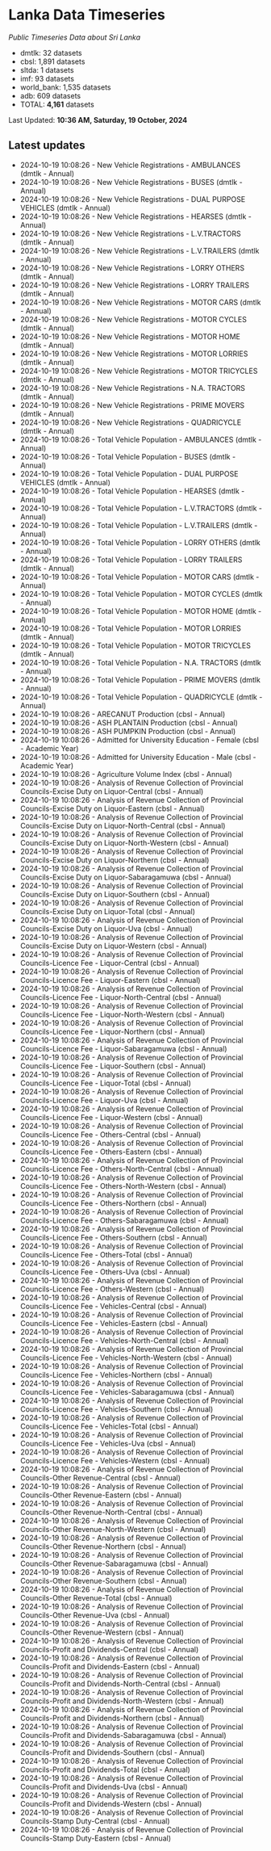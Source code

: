 # Lanka Data Timeseries
*Public Timeseries Data about Sri Lanka*

* dmtlk: 32 datasets
* cbsl: 1,891 datasets
* sltda: 1 datasets
* imf: 93 datasets
* world_bank: 1,535 datasets
* adb: 609 datasets
* TOTAL: **4,161** datasets

Last Updated: **10:36 AM, Saturday, 19 October, 2024**

## Latest updates

* 2024-10-19 10:08:26 - New Vehicle Registrations - AMBULANCES (dmtlk - Annual)
* 2024-10-19 10:08:26 - New Vehicle Registrations - BUSES (dmtlk - Annual)
* 2024-10-19 10:08:26 - New Vehicle Registrations - DUAL PURPOSE VEHICLES (dmtlk - Annual)
* 2024-10-19 10:08:26 - New Vehicle Registrations - HEARSES (dmtlk - Annual)
* 2024-10-19 10:08:26 - New Vehicle Registrations - L.V.TRACTORS (dmtlk - Annual)
* 2024-10-19 10:08:26 - New Vehicle Registrations - L.V.TRAILERS (dmtlk - Annual)
* 2024-10-19 10:08:26 - New Vehicle Registrations - LORRY OTHERS (dmtlk - Annual)
* 2024-10-19 10:08:26 - New Vehicle Registrations - LORRY TRAILERS (dmtlk - Annual)
* 2024-10-19 10:08:26 - New Vehicle Registrations - MOTOR CARS (dmtlk - Annual)
* 2024-10-19 10:08:26 - New Vehicle Registrations - MOTOR CYCLES (dmtlk - Annual)
* 2024-10-19 10:08:26 - New Vehicle Registrations - MOTOR HOME (dmtlk - Annual)
* 2024-10-19 10:08:26 - New Vehicle Registrations - MOTOR LORRIES (dmtlk - Annual)
* 2024-10-19 10:08:26 - New Vehicle Registrations - MOTOR TRICYCLES (dmtlk - Annual)
* 2024-10-19 10:08:26 - New Vehicle Registrations - N.A. TRACTORS (dmtlk - Annual)
* 2024-10-19 10:08:26 - New Vehicle Registrations - PRIME MOVERS (dmtlk - Annual)
* 2024-10-19 10:08:26 - New Vehicle Registrations - QUADRICYCLE (dmtlk - Annual)
* 2024-10-19 10:08:26 - Total Vehicle Population - AMBULANCES (dmtlk - Annual)
* 2024-10-19 10:08:26 - Total Vehicle Population - BUSES (dmtlk - Annual)
* 2024-10-19 10:08:26 - Total Vehicle Population - DUAL PURPOSE VEHICLES (dmtlk - Annual)
* 2024-10-19 10:08:26 - Total Vehicle Population - HEARSES (dmtlk - Annual)
* 2024-10-19 10:08:26 - Total Vehicle Population - L.V.TRACTORS (dmtlk - Annual)
* 2024-10-19 10:08:26 - Total Vehicle Population - L.V.TRAILERS (dmtlk - Annual)
* 2024-10-19 10:08:26 - Total Vehicle Population - LORRY OTHERS (dmtlk - Annual)
* 2024-10-19 10:08:26 - Total Vehicle Population - LORRY TRAILERS (dmtlk - Annual)
* 2024-10-19 10:08:26 - Total Vehicle Population - MOTOR CARS (dmtlk - Annual)
* 2024-10-19 10:08:26 - Total Vehicle Population - MOTOR CYCLES (dmtlk - Annual)
* 2024-10-19 10:08:26 - Total Vehicle Population - MOTOR HOME (dmtlk - Annual)
* 2024-10-19 10:08:26 - Total Vehicle Population - MOTOR LORRIES (dmtlk - Annual)
* 2024-10-19 10:08:26 - Total Vehicle Population - MOTOR TRICYCLES (dmtlk - Annual)
* 2024-10-19 10:08:26 - Total Vehicle Population - N.A. TRACTORS (dmtlk - Annual)
* 2024-10-19 10:08:26 - Total Vehicle Population - PRIME MOVERS (dmtlk - Annual)
* 2024-10-19 10:08:26 - Total Vehicle Population - QUADRICYCLE (dmtlk - Annual)
* 2024-10-19 10:08:26 - ARECANUT Production (cbsl - Annual)
* 2024-10-19 10:08:26 - ASH PLANTAIN Production (cbsl - Annual)
* 2024-10-19 10:08:26 - ASH PUMPKIN Production (cbsl - Annual)
* 2024-10-19 10:08:26 - Admitted for University Education - Female (cbsl - Academic Year)
* 2024-10-19 10:08:26 - Admitted for University Education - Male (cbsl - Academic Year)
* 2024-10-19 10:08:26 - Agriculture Volume Index (cbsl - Annual)
* 2024-10-19 10:08:26 - Analysis of Revenue Collection of Provincial Councils-Excise Duty on Liquor-Central (cbsl - Annual)
* 2024-10-19 10:08:26 - Analysis of Revenue Collection of Provincial Councils-Excise Duty on Liquor-Eastern (cbsl - Annual)
* 2024-10-19 10:08:26 - Analysis of Revenue Collection of Provincial Councils-Excise Duty on Liquor-North-Central (cbsl - Annual)
* 2024-10-19 10:08:26 - Analysis of Revenue Collection of Provincial Councils-Excise Duty on Liquor-North-Western (cbsl - Annual)
* 2024-10-19 10:08:26 - Analysis of Revenue Collection of Provincial Councils-Excise Duty on Liquor-Northern (cbsl - Annual)
* 2024-10-19 10:08:26 - Analysis of Revenue Collection of Provincial Councils-Excise Duty on Liquor-Sabaragamuwa (cbsl - Annual)
* 2024-10-19 10:08:26 - Analysis of Revenue Collection of Provincial Councils-Excise Duty on Liquor-Southern (cbsl - Annual)
* 2024-10-19 10:08:26 - Analysis of Revenue Collection of Provincial Councils-Excise Duty on Liquor-Total (cbsl - Annual)
* 2024-10-19 10:08:26 - Analysis of Revenue Collection of Provincial Councils-Excise Duty on Liquor-Uva (cbsl - Annual)
* 2024-10-19 10:08:26 - Analysis of Revenue Collection of Provincial Councils-Excise Duty on Liquor-Western (cbsl - Annual)
* 2024-10-19 10:08:26 - Analysis of Revenue Collection of Provincial Councils-Licence Fee - Liquor-Central (cbsl - Annual)
* 2024-10-19 10:08:26 - Analysis of Revenue Collection of Provincial Councils-Licence Fee - Liquor-Eastern (cbsl - Annual)
* 2024-10-19 10:08:26 - Analysis of Revenue Collection of Provincial Councils-Licence Fee - Liquor-North-Central (cbsl - Annual)
* 2024-10-19 10:08:26 - Analysis of Revenue Collection of Provincial Councils-Licence Fee - Liquor-North-Western (cbsl - Annual)
* 2024-10-19 10:08:26 - Analysis of Revenue Collection of Provincial Councils-Licence Fee - Liquor-Northern (cbsl - Annual)
* 2024-10-19 10:08:26 - Analysis of Revenue Collection of Provincial Councils-Licence Fee - Liquor-Sabaragamuwa (cbsl - Annual)
* 2024-10-19 10:08:26 - Analysis of Revenue Collection of Provincial Councils-Licence Fee - Liquor-Southern (cbsl - Annual)
* 2024-10-19 10:08:26 - Analysis of Revenue Collection of Provincial Councils-Licence Fee - Liquor-Total (cbsl - Annual)
* 2024-10-19 10:08:26 - Analysis of Revenue Collection of Provincial Councils-Licence Fee - Liquor-Uva (cbsl - Annual)
* 2024-10-19 10:08:26 - Analysis of Revenue Collection of Provincial Councils-Licence Fee - Liquor-Western (cbsl - Annual)
* 2024-10-19 10:08:26 - Analysis of Revenue Collection of Provincial Councils-Licence Fee - Others-Central (cbsl - Annual)
* 2024-10-19 10:08:26 - Analysis of Revenue Collection of Provincial Councils-Licence Fee - Others-Eastern (cbsl - Annual)
* 2024-10-19 10:08:26 - Analysis of Revenue Collection of Provincial Councils-Licence Fee - Others-North-Central (cbsl - Annual)
* 2024-10-19 10:08:26 - Analysis of Revenue Collection of Provincial Councils-Licence Fee - Others-North-Western (cbsl - Annual)
* 2024-10-19 10:08:26 - Analysis of Revenue Collection of Provincial Councils-Licence Fee - Others-Northern (cbsl - Annual)
* 2024-10-19 10:08:26 - Analysis of Revenue Collection of Provincial Councils-Licence Fee - Others-Sabaragamuwa (cbsl - Annual)
* 2024-10-19 10:08:26 - Analysis of Revenue Collection of Provincial Councils-Licence Fee - Others-Southern (cbsl - Annual)
* 2024-10-19 10:08:26 - Analysis of Revenue Collection of Provincial Councils-Licence Fee - Others-Total (cbsl - Annual)
* 2024-10-19 10:08:26 - Analysis of Revenue Collection of Provincial Councils-Licence Fee - Others-Uva (cbsl - Annual)
* 2024-10-19 10:08:26 - Analysis of Revenue Collection of Provincial Councils-Licence Fee - Others-Western (cbsl - Annual)
* 2024-10-19 10:08:26 - Analysis of Revenue Collection of Provincial Councils-Licence Fee - Vehicles-Central (cbsl - Annual)
* 2024-10-19 10:08:26 - Analysis of Revenue Collection of Provincial Councils-Licence Fee - Vehicles-Eastern (cbsl - Annual)
* 2024-10-19 10:08:26 - Analysis of Revenue Collection of Provincial Councils-Licence Fee - Vehicles-North-Central (cbsl - Annual)
* 2024-10-19 10:08:26 - Analysis of Revenue Collection of Provincial Councils-Licence Fee - Vehicles-North-Western (cbsl - Annual)
* 2024-10-19 10:08:26 - Analysis of Revenue Collection of Provincial Councils-Licence Fee - Vehicles-Northern (cbsl - Annual)
* 2024-10-19 10:08:26 - Analysis of Revenue Collection of Provincial Councils-Licence Fee - Vehicles-Sabaragamuwa (cbsl - Annual)
* 2024-10-19 10:08:26 - Analysis of Revenue Collection of Provincial Councils-Licence Fee - Vehicles-Southern (cbsl - Annual)
* 2024-10-19 10:08:26 - Analysis of Revenue Collection of Provincial Councils-Licence Fee - Vehicles-Total (cbsl - Annual)
* 2024-10-19 10:08:26 - Analysis of Revenue Collection of Provincial Councils-Licence Fee - Vehicles-Uva (cbsl - Annual)
* 2024-10-19 10:08:26 - Analysis of Revenue Collection of Provincial Councils-Licence Fee - Vehicles-Western (cbsl - Annual)
* 2024-10-19 10:08:26 - Analysis of Revenue Collection of Provincial Councils-Other Revenue-Central (cbsl - Annual)
* 2024-10-19 10:08:26 - Analysis of Revenue Collection of Provincial Councils-Other Revenue-Eastern (cbsl - Annual)
* 2024-10-19 10:08:26 - Analysis of Revenue Collection of Provincial Councils-Other Revenue-North-Central (cbsl - Annual)
* 2024-10-19 10:08:26 - Analysis of Revenue Collection of Provincial Councils-Other Revenue-North-Western (cbsl - Annual)
* 2024-10-19 10:08:26 - Analysis of Revenue Collection of Provincial Councils-Other Revenue-Northern (cbsl - Annual)
* 2024-10-19 10:08:26 - Analysis of Revenue Collection of Provincial Councils-Other Revenue-Sabaragamuwa (cbsl - Annual)
* 2024-10-19 10:08:26 - Analysis of Revenue Collection of Provincial Councils-Other Revenue-Southern (cbsl - Annual)
* 2024-10-19 10:08:26 - Analysis of Revenue Collection of Provincial Councils-Other Revenue-Total (cbsl - Annual)
* 2024-10-19 10:08:26 - Analysis of Revenue Collection of Provincial Councils-Other Revenue-Uva (cbsl - Annual)
* 2024-10-19 10:08:26 - Analysis of Revenue Collection of Provincial Councils-Other Revenue-Western (cbsl - Annual)
* 2024-10-19 10:08:26 - Analysis of Revenue Collection of Provincial Councils-Profit and Dividends-Central (cbsl - Annual)
* 2024-10-19 10:08:26 - Analysis of Revenue Collection of Provincial Councils-Profit and Dividends-Eastern (cbsl - Annual)
* 2024-10-19 10:08:26 - Analysis of Revenue Collection of Provincial Councils-Profit and Dividends-North-Central (cbsl - Annual)
* 2024-10-19 10:08:26 - Analysis of Revenue Collection of Provincial Councils-Profit and Dividends-North-Western (cbsl - Annual)
* 2024-10-19 10:08:26 - Analysis of Revenue Collection of Provincial Councils-Profit and Dividends-Northern (cbsl - Annual)
* 2024-10-19 10:08:26 - Analysis of Revenue Collection of Provincial Councils-Profit and Dividends-Sabaragamuwa (cbsl - Annual)
* 2024-10-19 10:08:26 - Analysis of Revenue Collection of Provincial Councils-Profit and Dividends-Southern (cbsl - Annual)
* 2024-10-19 10:08:26 - Analysis of Revenue Collection of Provincial Councils-Profit and Dividends-Total (cbsl - Annual)
* 2024-10-19 10:08:26 - Analysis of Revenue Collection of Provincial Councils-Profit and Dividends-Uva (cbsl - Annual)
* 2024-10-19 10:08:26 - Analysis of Revenue Collection of Provincial Councils-Profit and Dividends-Western (cbsl - Annual)
* 2024-10-19 10:08:26 - Analysis of Revenue Collection of Provincial Councils-Stamp Duty-Central (cbsl - Annual)
* 2024-10-19 10:08:26 - Analysis of Revenue Collection of Provincial Councils-Stamp Duty-Eastern (cbsl - Annual)